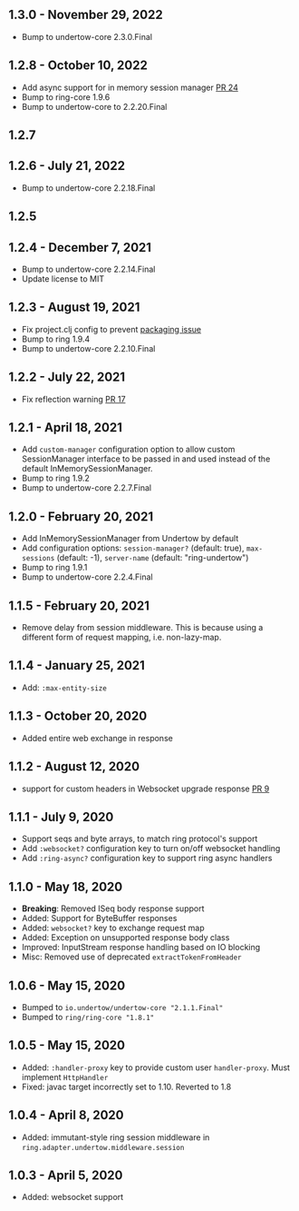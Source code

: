 ## 1.3.0 - November 29, 2022

- Bump to undertow-core 2.3.0.Final

## 1.2.8 - October 10, 2022

- Add async support for in memory session manager [PR 24](https://github.com/luminus-framework/ring-undertow-adapter/pull/24)
- Bump to ring-core 1.9.6
- Bump to undertow-core to 2.2.20.Final

## 1.2.7

## 1.2.6 - July 21, 2022

- Bump to undertow-core 2.2.18.Final

## 1.2.5

## 1.2.4 - December 7, 2021

- Bump to undertow-core 2.2.14.Final
- Update license to MIT

## 1.2.3 - August 19, 2021

- Fix project.clj config to prevent [packaging issue](https://github.com/luminus-framework/ring-undertow-adapter/issues/19)
- Bump to ring 1.9.4
- Bump to undertow-core 2.2.10.Final

## 1.2.2 - July 22, 2021

- Fix reflection warning [PR 17](https://github.com/luminus-framework/ring-undertow-adapter/pull/17)

## 1.2.1 - April 18, 2021

- Add `custom-manager` configuration option to allow custom SessionManager interface to be passed in and used instead of the default InMemorySessionManager.
- Bump to ring 1.9.2
- Bump to undertow-core 2.2.7.Final

## 1.2.0 - February 20, 2021

- Add InMemorySessionManager from Undertow by default
- Add configuration options: `session-manager?` (default: true), `max-sessions` (default: -1), `server-name` (default: "ring-undertow")
- Bump to ring 1.9.1
- Bump to undertow-core 2.2.4.Final

## 1.1.5 - February 20, 2021
- Remove delay from session middleware. This is because using a different form of request mapping, i.e. non-lazy-map.

## 1.1.4 - January 25, 2021
- Add: `:max-entity-size`

## 1.1.3 - October 20, 2020
- Added entire web exchange in response

## 1.1.2 - August 12, 2020
- support for custom headers in Websocket upgrade response [PR 9](https://github.com/luminus-framework/ring-undertow-adapter/pull/9)

## 1.1.1 - July 9, 2020
- Support seqs and byte arrays, to match ring protocol's support
- Add `:websocket?` configuration key to turn on/off websocket handling
- Add `:ring-async?` configuration key to support ring async handlers

## 1.1.0 - May 18, 2020
- **Breaking**: Removed ISeq body response support
- Added: Support for ByteBuffer responses
- Added: `websocket?` key to exchange request map
- Added: Exception on unsupported response body class
- Improved: InputStream response handling based on IO blocking
- Misc: Removed use of deprecated `extractTokenFromHeader` 

## 1.0.6 - May 15, 2020
- Bumped to `io.undertow/undertow-core "2.1.1.Final"`
- Bumped to `ring/ring-core "1.8.1"`

## 1.0.5 - May 15, 2020
- Added: `:handler-proxy` key to provide custom user `handler-proxy`. Must implement `HttpHandler`
- Fixed: javac target incorrectly set to 1.10. Reverted to 1.8

## 1.0.4 - April 8, 2020
- Added: immutant-style ring session middleware in `ring.adapter.undertow.middleware.session`

## 1.0.3 - April 5, 2020
- Added: websocket support
